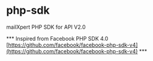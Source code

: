 # php-sdk
mailXpert PHP SDK for API V2.0

*** Inspired from Facebook PHP SDK 4.0 [https://github.com/facebook/facebook-php-sdk-v4](https://github.com/facebook/facebook-php-sdk-v4) ***

